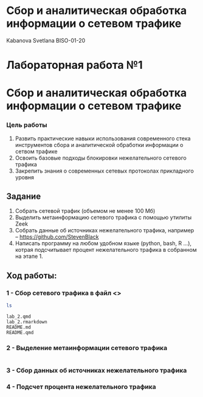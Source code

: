 # Сбор и аналитическая обработка информации о сетевом трафике
Kabanova Svetlana BISO-01-20

# Лабораторная работа №1

# Сбор и аналитическая обработка информации о сетевом трафике

### Цель работы

1.  Развить практические навыки использования современного стека
    инструментов сбора и аналитической обработки информации о сетвом
    трафике
2.  Освоить базовые подходы блокировки нежелательного сетевого трафика
3.  Закрепить знания о современных сетевых протоколах прикладного уровня

## Задание

1.  Собрать сетевой трафик (объемом не менее 100 Мб)
2.  Выделить метаинформацию сетевого трафика с помощью утилиты Zeek
3.  Собрать данные об источниках нежелательного трафика, например –
    https://github.com/StevenBlack
4.  Написать программу на любом удобном языке (python, bash, R …),
    котрая подсчитывает процент нежелательного трафика в собранном на
    этапе 1.

## Ход работы:

### 1 - Сбор сетевого трафика в файл \<\>

``` bash
ls 
```

    lab_2.qmd
    lab_2.rmarkdown
    README.md
    README.qmd

### 2 - Выделение метаинформации сетевого трафика

``` bash
```

### 3 - Сбор данных об источниках нежелательного трафика

### 4 - Подсчет процента нежелательного трафика
